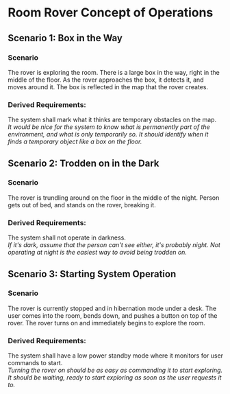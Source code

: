 # Room Rover Concept of Operations

## Scenario 1: Box in the Way

### Scenario
The rover is exploring the room. There is a large box in the way, right in the middle of the floor. As the rover approaches the box, it detects it, and moves around it. The box is reflected in the map that the rover creates.

### Derived Requirements:
The system shall mark what it thinks are temporary obstacles on the map.<br>
<i>It would be nice for the system to know what is permanently part of the environment, and what is only temporarily so. It should identify when it finds a temporary object like a box on the floor.</i>

## Scenario 2: Trodden on in the Dark

### Scenario
The rover is trundling around on the floor in the middle of the night. Person gets out of bed, and stands on the rover, breaking it.

### Derived Requirements:
The system shall not operate in darkness.<br>
<i>If it's dark, assume that the person can't see either, it's probably night. Not operating at night is the easiest way to avoid being trodden on. </i>

## Scenario 3: Starting System Operation

### Scenario
The rover is currently stopped and in hibernation mode under a desk. The user comes into the room, bends down, and pushes a button on top of the rover. The rover turns on and immediately begins to explore the room.

### Derived Requirements:
The system shall have a low power standby mode where it monitors for user commands to start.<br>
<i>Turning the rover on should be as easy as commanding it to start exploring. It should be waiting, ready to start exploring as soon as the user requests it to. </i>

